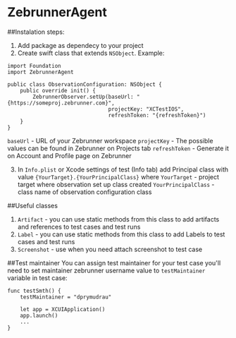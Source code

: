 # ZebrunnerAgent

##Instalation steps:
1. Add package as dependecy to your project
2. Create swift class that extends `NSObject`. Example:
```
import Foundation
import ZebrunnerAgent

public class ObservationConfiguration: NSObject {
    public override init() {
        ZebrunnerObserver.setUp(baseUrl: "{https://someproj.zebrunner.com}",
                                projectKey: "XCTestIOS",
                                refreshToken: "{refreshToken}")
    }
}
```
`baseUrl` - URL of your Zebrunner workspace
`projectKey` - The possible values can be found in Zebrunner on Projects tab
`refreshToken` - Generate it on Account and Profile page on Zebrunner

3. In `Info.plist` or Xcode settings of test (Info tab) add Principal class with value `{YourTarget}.{YourPrincipalClass}`
where 
`YourTarget` - project target where observation set up class created
`YourPrincipalClass` - class name of observation configuration class


##Useful classes
1. `Artifact` - you can use static methods from this class to add artifacts and references to test cases and test runs
2. `Label` - you can use static methods from this class to add Labels to test cases and test runs
3. `Screenshot` - use when you need attach screenshot to test case

##Test maintainer
You can assign test maintainer for your test case you'll need to set maintainer zebrunner username value to `testMaintainer` variable in test case:
```
func testSmth() {
    testMaintainer = "dprymudrau"
    
    let app = XCUIApplication()
    app.launch()
    ...
}
```
